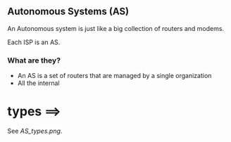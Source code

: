 


## Autonomous Systems  (AS)

An Autonomous system is just like a big collection of
routers and modems.

Each ISP is an AS.


### What are they?
- An AS is a set of routers that are managed by a single organization
- All the internal 


# types ==>
See *AS_types.png*.




